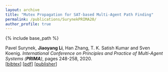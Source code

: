 ```yaml
---
layout: archive
title: "Mutex Propagation for SAT-based Multi-Agent Path Finding"
permalink: /publications/SurynekPRIMA20/
author_profile: true
---
```


{% include base_path %}
                  
Pavel Surynek, **Jiaoyang Li**, Han Zhang, T. K. Satish Kumar and Sven Koenig.
<i>International Conference on Principles and Practice of Multi-Agent Systems (**PRIMA**)</i>, pages 248-258, 2020.          
[<a href="javascript:void(0)" onclick="(function(target, id) { if ($('#' + id).css('display') == 'block') { $('#' + id).hide('fast'); $(target).text('bibtex') } else { $('#' + id).show('fast'); $(target).text('bibtex▲') } })(this, 'bibtex-SurynekPRIMA20');">bibtex</a>]
[[pdf](https://jiaoyang-li.github.io/files/2020-PRIMA.pdf)] 
[[publisher](https://link.springer.com/chapter/10.1007/978-3-030-69322-0_16)]   
<div id="bibtex-SurynekPRIMA20" style="display:none">
<pre>@inproceedings{SurynekPRIMA20,
  author    = {Pavel Surynek and Jiaoyang Li and Han Zhang and T. K. Satish Kumar and Sven Koenig},
  title     = {Mutex Propagation for {SAT}-based Multi-Agent Path Finding},
  booktitle = {Proceedings of the International Conference on Principles and Practice of Multi-Agent Systems (PRIMA)},
  pages     = {248--258},
  year      = {2020}
}
</pre></div> 
     
         
